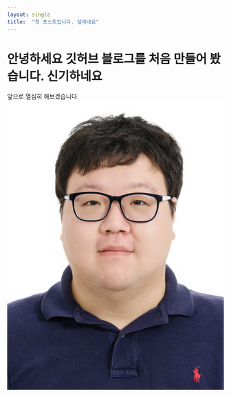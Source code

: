 ```yaml
---
layout: single
title:  "첫 포스트입니다. 설레네요"
---
```


# 안녕하세요 깃허브 블로그를 처음 만들어 봤습니다. 신기하네요 
앞으로 열심히 해보겠습니다.
![내블로그 첫이미지 ](../images/정충원.jpg)

